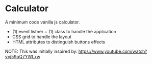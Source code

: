 # Calculator

A minimum code vanilla js calculator.

-   (1) event listner + (1) class to handle the application
-   CSS grid to handle the layout
-   HTML attributes to distinguish buttons effects

NOTE: This was initially inspired by: https://www.youtube.com/watch?v=j59qQ7YWLxw
